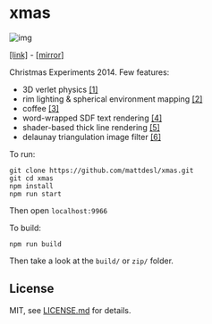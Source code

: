 # xmas

![img](http://i.imgur.com/Eq825Fq.jpg)

[[link]](christmasexperiments.com/experiments/14) - [[mirror]](mattdesl.github.io/xmas)

Christmas Experiments 2014. Few features:

- 3D verlet physics [[1]](https://www.npmjs.org/package/verlet-system)
- rim lighting & spherical environment mapping [[2]](http://www.clicktorelease.com/blog/creating-spherical-environment-mapping-shader)
- coffee [[3]](https://www.npmjs.org/package/nearest-coffee)
- word-wrapped SDF text rendering [[4]](https://www.npmjs.org/package/gl-sprite-text)
- shader-based thick line rendering [[5]](https://www.npmjs.org/package/three-line-2d)
- delaunay triangulation image filter [[6]](https://www.npmjs.org/package/delaunify)

To run:

```
git clone https://github.com/mattdesl/xmas.git
git cd xmas
npm install
npm run start
```

Then open `localhost:9966`

To build:

```
npm run build
```

Then take a look at the `build/` or `zip/` folder.

## License

MIT, see [LICENSE.md](http://github.com/mattdesl/xmas/blob/master/LICENSE.md) for details.